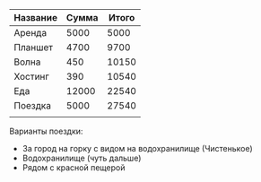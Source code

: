 | Название | Сумма | Итого |
| -------- | ----- | ----- |
| Аренда   | 5000  | 5000  |
| Планшет  | 4700  | 9700  |
| Волна    | 450   | 10150 |
| Хостинг  | 390   | 10540 |
| Еда      | 12000 | 22540 |
| Поездка  | 5000  | 27540 |
|          |       |       |


Варианты поездки:
- За город на горку с видом на водохранилище (Чистенькое)
- Водохранилище (чуть дальше)
- Рядом с красной пещерой